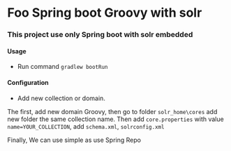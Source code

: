 # Foo Spring boot Groovy with solr 

### This project use only Spring boot with solr embedded

#### Usage
* Run command `gradlew bootRun`


#### Configuration
* Add new collection or domain.

The first, add new domain Groovy, then go to folder `solr_home\cores` add new folder the same collection name.
Then add `core.properties` with value `name=YOUR_COLLECTION`, add `schema.xml`, `solrconfig.xml`

Finally, We can use simple as use Spring Repo
